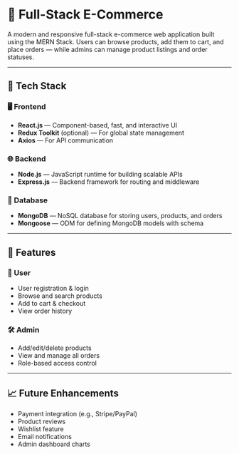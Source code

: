 # 🛒 Full-Stack E-Commerce

A modern and responsive full-stack e-commerce web application built using the MERN Stack. Users can browse products, add them to cart, and place orders — while admins can manage product listings and order statuses.

---

## 🔧 Tech Stack

### 🖥️ Frontend
- **React.js** — Component-based, fast, and interactive UI
- **Redux Toolkit** (optional) — For global state management
- **Axios** — For API communication

### 🌐 Backend
- **Node.js** — JavaScript runtime for building scalable APIs
- **Express.js** — Backend framework for routing and middleware

### 💾 Database
- **MongoDB** — NoSQL database for storing users, products, and orders
- **Mongoose** — ODM for defining MongoDB models with schema

---

## 🚀 Features

### 👤 User
- User registration & login
- Browse and search products
- Add to cart & checkout
- View order history

### 🛠️ Admin
- Add/edit/delete products
- View and manage all orders
- Role-based access control

---

## 📈 Future Enhancements

- Payment integration (e.g., Stripe/PayPal)
- Product reviews
- Wishlist feature
- Email notifications
- Admin dashboard charts
